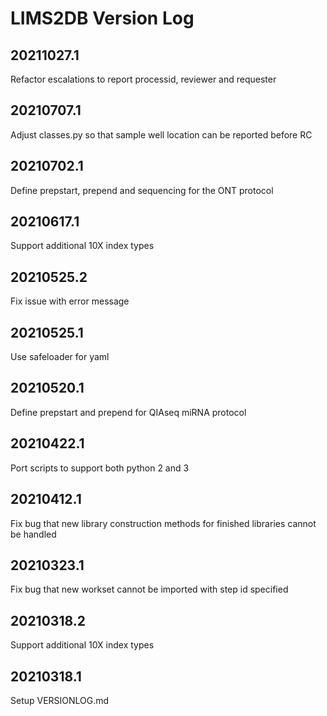 # LIMS2DB Version Log

## 20211027.1
Refactor escalations to report processid, reviewer and requester

## 20210707.1
Adjust classes.py so that sample well location can be reported before RC

## 20210702.1
Define prepstart, prepend and sequencing for the ONT protocol

## 20210617.1
Support additional 10X index types

## 20210525.2
Fix issue with error message

## 20210525.1
Use safeloader for yaml

## 20210520.1
Define prepstart and prepend for QIAseq miRNA protocol

## 20210422.1
Port scripts to support both python 2 and 3

## 20210412.1
Fix bug that new library construction methods for finished libraries cannot be handled

## 20210323.1
Fix bug that new workset cannot be imported with step id specified

## 20210318.2
Support additional 10X index types

## 20210318.1
Setup VERSIONLOG.md
